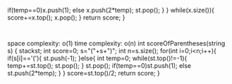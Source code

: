 if(temp==0)x.push(1);
else x.push(2*temp);
st.pop();
}
}
while(x.size()){
score+=x.top();
x.pop();
}
return score;
}
```
​
```
space complexity: o(1)
time complexity: o(n)
int scoreOfParentheses(string s) {
stack<int>st;
int score=0;
s="("+s+")";
int n=s.size();
for(int i=0;i<n;i++){
if(s[i]=='('){
st.push(-1);
}else{
int temp=0;
while(st.top()!=-1){
temp+=st.top();
st.pop();
}
st.pop();
if(temp==0)st.push(1);
else st.push(2*temp);
}
}
score=st.top()/2;
return score;
}
```